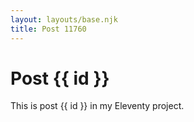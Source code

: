 ```yaml
---
layout: layouts/base.njk
title: Post 11760
---
```


# Post {{ id }}

This is post {{ id }} in my Eleventy project.
